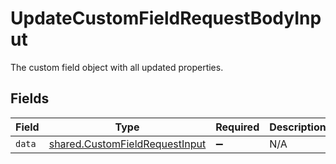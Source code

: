 # UpdateCustomFieldRequestBodyInput

The custom field object with all updated properties.


## Fields

| Field                                                                            | Type                                                                             | Required                                                                         | Description                                                                      |
| -------------------------------------------------------------------------------- | -------------------------------------------------------------------------------- | -------------------------------------------------------------------------------- | -------------------------------------------------------------------------------- |
| `data`                                                                           | [shared.CustomFieldRequestInput](../../models/shared/customfieldrequestinput.md) | :heavy_minus_sign:                                                               | N/A                                                                              |